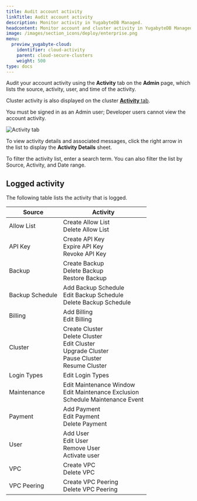 ```yaml
---
title: Audit account activity
linkTitle: Audit account activity
description: Monitor activity in YugabyteDB Managed.
headcontent: Monitor account and cluster activity in YugabyteDB Managed
image: /images/section_icons/deploy/enterprise.png
menu:
  preview_yugabyte-cloud:
    identifier: cloud-activity
    parent: cloud-secure-clusters
    weight: 500
type: docs
---
```


Audit your account activity using the **Activity** tab on the **Admin** page, which lists the source, activity, user, and time of the activity.

Cluster activity is also displayed on the cluster [**Activity** tab](../../cloud-monitor/monitor-activity).

You must be signed in as an Admin user; Developer users cannot view the account activity.

![Activity tab](/images/yb-cloud/cloud-admin-activity.png)

To view activity details and associated messages, click the right arrow in the list to display the **Activity Details** sheet.

To filter the activity list, enter a search term. You can also filter the list by Source, Activity, and Date range.

## Logged activity

The following table lists the activity that is logged.

| Source | Activity |
| --- | --- |
| Allow List | Create Allow List<br>Delete Allow List |
| API Key | Create API Key<br>Expire API Key<br>Revoke API Key |
| Backup | Create Backup<br>Delete Backup<br>Restore Backup |
| Backup Schedule | Add Backup Schedule<br>Edit Backup Schedule<br>Delete Backup Schedule |
| Billing | Add Billing<br>Edit Billing |
| Cluster | Create Cluster<br>Delete Cluster<br>Edit Cluster<br>Upgrade Cluster<br>Pause Cluster<br>Resume Cluster |
| Login Types | Edit Login Types |
| Maintenance | Edit Maintenance Window<br>Edit Maintenance Exclusion<br>Schedule Maintenance Event |
| Payment | Add Payment<br>Edit Payment<br>Delete Payment |
| User | Add User<br>Edit User<br>Remove User<br>Activate user |
| VPC | Create VPC<br>Delete VPC |
| VPC Peering | Create VPC Peering<br>Delete VPC Peering |
